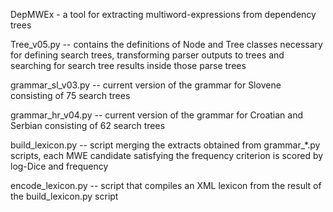 DepMWEx - a tool for extracting multiword-expressions from dependency trees

Tree_v05.py -- contains the definitions of Node and Tree classes necessary for defining search trees, transforming parser outputs to trees and searching for search tree results inside those parse trees

grammar_sl_v03.py -- current version of the grammar for Slovene consisting of 75 search trees

grammar_hr_v04.py -- current version of the grammar for Croatian and Serbian consisting of 62 search trees

build_lexicon.py -- script merging the extracts obtained from grammar_*.py scripts, each MWE candidate satisfying the frequency criterion is scored by log-Dice and frequency

encode_lexicon.py -- script that compiles an XML lexicon from the result of the build_lexicon.py script
